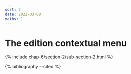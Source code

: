 ```yaml
---
sort: 2
date: 2022-03-08
maths: 1
---
```


# The edition contextual menu

{% include chap-6/section-2/sub-section-2.html %}

{% bibliography --cited %}

